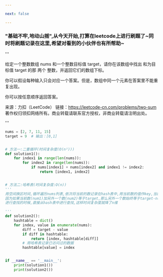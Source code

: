 ```yaml
---

next: false

---
```




<BlogInfo id="1324" title="leetcode100题之两数之和" author="白日梦想猿" pv=0 read_times=0 pre_cost_time="43" category="leetcode100题" tag_list="['hash表']" create_time="2021.09.07 13:38:24.647749" update_time="2021.09.07 13:38:24" />

### "基础不牢,地动山摇",从今天开始,打算在leetcode上进行刷题了~同时将刷题记录在这里,希望对看到的小伙伴也有所帮助~
    
    
'''

给定一个整数数组 nums 和一个整数目标值 target，请你在该数组中找出 和为目标值 target  的那 两个 整数，并返回它们的数组下标。

你可以假设每种输入只会对应一个答案。但是，数组中同一个元素在答案里不能重复出现。

你可以按任意顺序返回答案。

来源：力扣（LeetCode）
链接：https://leetcode-cn.com/problems/two-sum
著作权归领扣网络所有。商业转载请联系官方授权，非商业转载请注明出处。

'''

```python
nums = [2, 7, 11, 15]
target = 9  # 输出：[0,1]


# 方法一:二重循环(时间复杂度(O(n²)))
def solution1():
    for index1 in range(len(nums)):
        for index2 in range(len(nums)):
            if nums[index1] + nums[index2] and index1 != index2:
                return [index1, index2]


# 方法二:哈希表(时间复杂度:O(n))
'''
用空间换区时间,循环遍历nums列表,依次将当前的数记录在hash表中,用当前数的值作key,当前数的索引作value;
因为如果当前数(num1)加另外一个数(num2)等于target,那么另外一个数始终等于target-num1,所以在对num2
进行查找的时候,直接从hash表中进行查找,这样时间复杂度就降了n维

'''
def solution2():
    hashtable = dict()
    for index, value in enumerate(nums):
        diff = target - value
        if diff in hashtable:
            return [index, hashtable[diff]]
        # 用哈希表记录已访问过的数据
        hashtable[value] = index


if __name__ == '__main__':
    print(solution1())
    print(solution2())

```





<ActionBox />
